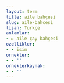 ```yaml
---
layout: term
title: aile bahçesi
slug: aile-bahcesi
lisan: Türkçe
anlamlar:
- ► aile çay bahçesi
ozellikler:
- - isim
ornekler:
- - ''
orneklerkaynak:
- - ''
---
```

